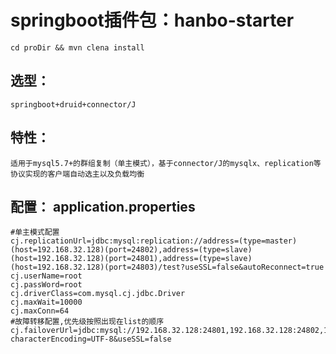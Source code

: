 # springboot插件包：hanbo-starter
    cd proDir && mvn clena install

## 选型：
    springboot+druid+connector/J

## 特性： 
    适用于mysql5.7+的群组复制（单主模式），基于connector/J的mysqlx、replication等协议实现的客户端自动选主以及负载均衡

## 配置： application.properties
    #单主模式配置
    cj.replicationUrl=jdbc:mysql:replication://address=(type=master)(host=192.168.32.128)(port=24802),address=(type=slave)(host=192.168.32.128)(port=24801),address=(type=slave)(host=192.168.32.128)(port=24803)/test?useSSL=false&autoReconnect=true
    cj.userName=root
    cj.passWord=root
    cj.driverClass=com.mysql.cj.jdbc.Driver
    cj.maxWait=10000
    cj.maxConn=64
    #故障转移配置,优先级按照出现在list的顺序
    cj.failoverUrl=jdbc:mysql://192.168.32.128:24801,192.168.32.128:24802,192.168.32.128:24803/test?characterEncoding=UTF-8&useSSL=false

